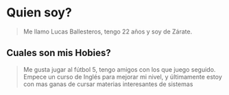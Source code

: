 # Quien soy?
> Me llamo Lucas Ballesteros, tengo 22 años y soy de Zárate.

## Cuales son mis Hobies?
> Me gusta jugar al fútbol 5, tengo amigos con los que juego seguido. Empece un curso de Inglés para mejorar mi nivel, y últimamente estoy con mas ganas de cursar materias interesantes de sistemas

